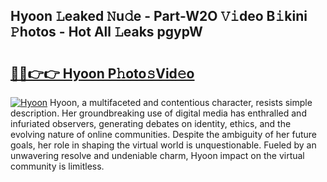 ## Hyoon 𝙻eaked 𝙽u𝚍e - Part-W2O 𝚅𝚒deo B𝚒kini 𝙿hotos - Hot All 𝙻eaks pgypW

# <h2><a href="http://ld2gwa.urlbe.top/?page=Hyoon">🔗🔗👉👉 Hyoon P𝚑oto𝚜Vid𝚎o</a></h2>

[![Hyoon](https://i.imgur.com/eBuTRDB.gif)](http://ld2gwa.urlbe.top/?page=Hyoon)
Hyoon, a multifaceted and contentious character, resists simple description. Her groundbreaking use of digital media has enthralled and infuriated observers, generating debates on identity, ethics, and the evolving nature of online communities. Despite the ambiguity of her future goals, her role in shaping the virtual world is unquestionable. Fueled by an unwavering resolve and undeniable charm, Hyoon impact on the virtual community is limitless.
